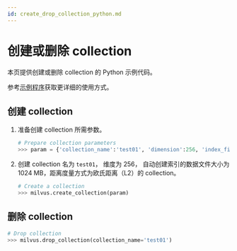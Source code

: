 ```yaml
---
id: create_drop_collection_python.md
---
```


# 创建或删除 collection

本页提供创建或删除 collection 的 Python 示例代码。

<div class="alert note">
参考<a href="https:/github.com/milvus-io/pymilvus/blob/master/examples">示例程序</a>获取更详细的使用方式。
</div>

## 创建 collection

1. 准备创建 collection 所需参数。

   ```python
   # Prepare collection parameters
   >>> param = {'collection_name':'test01', 'dimension':256, 'index_file_size':1024, 'metric_type':MetricType.L2}
   ```

2. 创建 collection 名为 `test01`， 维度为 256， 自动创建索引的数据文件大小为 1024 MB，距离度量方式为欧氏距离（L2）的 collection。

   ```python
   # Create a collection
   >>> milvus.create_collection(param)
   ```


## 删除 collection

```python
# Drop collection
>>> milvus.drop_collection(collection_name='test01')
```